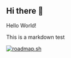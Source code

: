 ## Hi there 👋

Hello World!

This is a markdown test

[![roadmap.sh](https://roadmap.sh/card/tall/6784c6ca70129741a86c8166?variant=dark)](https://roadmap.sh)

<!--
**m-iller/m-iller** is a ✨ _special_ ✨ repository because its `README.md` (this file) appears on your GitHub profile.

Here are some ideas to get you started:

- 🔭 I’m currently working on ...
- 🌱 I’m currently learning ...
- 👯 I’m looking to collaborate on ...
- 🤔 I’m looking for help with ...
- 💬 Ask me about ...
- 📫 How to reach me: ...
- 😄 Pronouns: ...
- ⚡ Fun fact: ...
-->
